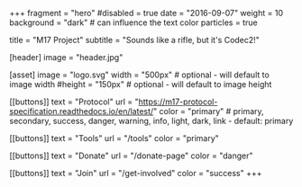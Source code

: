 +++
fragment = "hero"
#disabled = true
date = "2016-09-07"
weight = 10
background = "dark" # can influence the text color
particles = true

title = "M17 Project"
subtitle = "Sounds like a rifle, but it's Codec2!"

[header]
  image = "header.jpg"

[asset]
  image = "logo.svg"
  width = "500px" # optional - will default to image width
  #height = "150px" # optional - will default to image height

[[buttons]]
  text = "Protocol"
  url = "https://m17-protocol-specification.readthedocs.io/en/latest/"
  color = "primary" # primary, secondary, success, danger, warning, info, light, dark, link - default: primary

[[buttons]]
  text = "Tools"
  url = "/tools"
  color = "primary"

[[buttons]]
  text = "Donate"
  url = "/donate-page"
  color = "danger"

[[buttons]]
  text = "Join"
  url = "/get-involved"
  color = "success"
+++
